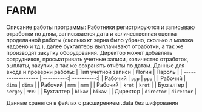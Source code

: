 # FARM
Описание работы программы:
Работники регистрируются и записываю отработки по дням, записывается дата и количественная оценка проделанной работы (сколько кг зерна было убрано, сколько л молока надоено и тд.), далее бухгалтеры выплачивают отработки, а так же производят закупку оборудования. Директор может добавлять сотрудников, просматривать учетные записи, количество отработок, выплаты, закупки, а так же сохранять отчёты по датам.
Данные для входа и проверки работы:
| Тип учетной записи | Логин      | Пароль     |
| ------------------ |:----------:| ----------:|
| Рабочий            | `ppp`      | `ppp`      |
| Рабочий            | `dima`     | `dima`     |
| Рабочий            | `mmm`      | `mmm`      |
| Рабочий            | `krot`     | `krot`     |
| Бухгалтер          | `sergey`   | `999`      |
| Бухгалтер          | `bikav`    | `bikav`    |
| Директор           | `director` | `director` |

Данные хранятся в файлах с расширением .data без шифрования
